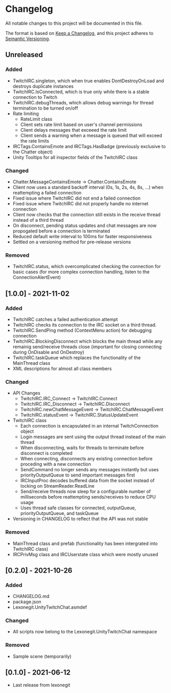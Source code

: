 # Changelog
All notable changes to this project will be documented in this file.

The format is based on [Keep a Changelog](https://keepachangelog.com/en/1.0.0/),
and this project adheres to [Semantic Versioning](https://semver.org/spec/v2.0.0.html).

## Unreleased
### Added
- TwitchIRC.singleton, which when true enables DontDestroyOnLoad and destroys duplicate instances
- TwitchIRC.IsConnected, which is true only while there is a stable connection to Twitch
- TwitchIRC.debugThreads, which allows debug warnings for thread termination to be turned on/off
- Rate limiting
    - RateLimit class
    - Client sets rate limit based on user's channel permissions
    - Client delays messages that exceeed the rate limit
    - Client sends a warning when a message is queued that will exceed the rate limits
- IRCTags.ContainsEmote and IRCTags.HasBadge (previously exclusive to the Chatter object)
- Unity Tooltips for all inspector fields of the TwitchIRC class
### Changed
- Chatter.MessageContainsEmote -> Chatter.ContainsEmote
- Client now uses a standard backoff interval (0s, 1s, 2s, 4s, 8s, ...) when reattempting a failed connection
- Fixed issue where TwitchIRC did not end a failed connection
- Fixed issue where TwitchIRC did not properly handle no internet connection
- Client now checks that the connection still exists in the receive thread instead of a third thread
- On disconnect, pending status updates and chat messages are now propogated before a connection is terminated
- Reduced default write interval to 100ms for faster responsiveness
- Settled on a versioning method for pre-release versions
### Removed
- TwitchIRC.status, which overcomplicated checking the connection for basic cases (for more complex connection handling, listen to the ConnectionAlertEvent)

## [1.0.0] - 2021-11-02
### Added
- TwitchIRC catches a failed authentication attempt
- TwitchIRC checks its connection to the IRC socket on a third thread.
- TwitchIRC.SendPing method (ContextMenu action) for debugging connection
- TwitchIRC.BlockingDisconnect which blocks the main thread while any remainig send/receive threads close (important for closing connecting during OnDisable and OnDestroy)
- TwitchIRC.taskQueue which replaces the functionality of the MainThread class
- XML descriptions for almost all class members
### Changed
- API Changes
    - TwitchIRC.IRC_Connect -> TwitchIRC.Connect
    - TwitchIRC.IRC_Disconnect -> TwitchIRC.Disconnect
    - TwitchIRC.newChatMessageEvent -> TwitchIRC.ChatMessageEvent
    - TwitchIRC.statusEvent -> TwitchIRC.StatusUpdateEvent
- TwitchIRC class
    - Each connection is encapsulated in an internal TwitchConnection object
    - Login messages are sent using the output thread instead of the main thread
    - When disconnecting, waits for threads to terminate before disconnect is completed
    - When connecting, disconnects any existing connection before proceding with a new connection
    - SendCommand no longer sends any messages instantly but uses priorityOutputQueue to send important messages first
    - IRCInputProc decodes buffered data from the socket instead of locking on StreamReader.ReadLine
    - Send/receive threads now sleep for a configurable number of milliseconds before reattempting sends/receives to reduce CPU usage
    - Uses thread safe classes for connected, outputQueue, priorityOutputQueue, and taskQueue
- Versioning in CHANGELOG to reflect that the API was not stable
### Removed
- MainThread class and prefab (functionality has been intergrated into TwitchIRC class)
- IRCPrivMsg class and IRCUserstate class which were mostly unused

## [0.2.0] - 2021-10-26
### Added
- CHANGELOG.md
- package.json
- Lexonegit.UnityTwitchChat.asmdef
### Changed
- All scripts now belong to the Lexonegit.UnityTwitchChat namespace
### Removed
- Sample scene (temporarily)

## [0.1.0] - 2021-06-12
- Last release from lexonegit